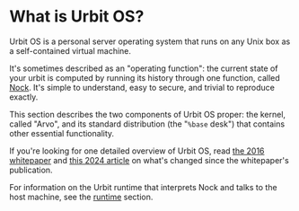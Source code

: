 # What is Urbit OS?

Urbit OS is a personal server operating system that runs on any Unix box as a self-contained virtual machine.

It's sometimes described as an "operating function": the current state of your urbit is computed by running its history through one function, called [Nock](broken-reference). It's simple to understand, easy to secure, and trivial to reproduce exactly.

This section describes the two components of Urbit OS proper: the kernel, called "Arvo", and its standard distribution (the "`%base` desk") that contains other essential functionality.

If you're looking for one detailed overview of Urbit OS, read [the 2016 whitepaper](https://media.urbit.org/whitepaper.pdf) and [this 2024 article](https://urbitsystems.tech/article/v01-i01/eight-years-after-the-whitepaper) on what's changed since the whitepaper's publication.

For information on the Urbit runtime that interprets Nock and talks to the host machine, see the [runtime](../build-on-urbit/runtime/) section.
